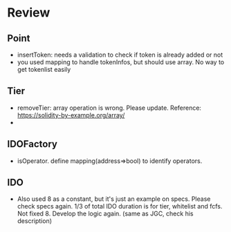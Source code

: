 # Review

## Point

- insertToken: needs a validation to check if token is already added or not
- you used mapping to handle tokenInfos, but should use array.
  No way to get tokenlist easily


## Tier

- removeTier: array operation is wrong. Please update. 
 Reference: https://solidity-by-example.org/array/
- 

## IDOFactory

- isOperator. define mapping(address=>bool) to identify operators. 

## IDO

-  Also used 8 as a constant, but it's just an example on specs. Please check specs again.
  1/3 of total IDO duration is for tier, whitelist and fcfs. Not fixed 8.
  Develop the logic again. (same as JGC, check his description)
